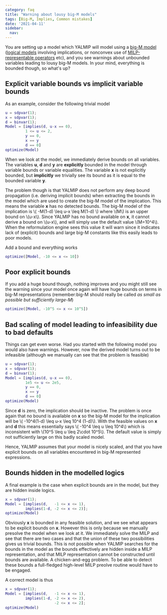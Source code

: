 ```yaml
---
category: faq
title: "Warning about lousy big-M models"
tags: [Big-M, Implies, Common mistakes]
date: '2021-04-11'
sidebar:
  nav:
---
```


You are setting up a model which YALMIP will model using a [big-M model](/tutorial/bigmandconvexhulls) ([logical models](/tutorial/logicprogramming) involving implications, or nonconvex use of [MILP-representable operators](/tutorial/nonlinearoperatorsmixedinteger) etc), and you see warnings about unbounded variables leading to lousy big-M models. In your mind, everything is bounded though, so what's up?

## Explicit variable bounds vs implicit variable bounds

As an example, consider the following trivial model

````matlab
u = sdpvar(1);
x = sdpvar(1);
d = binvar(1);
Model = [implies(d, u-x == 0),         
         1 <= u <= 2, 
         y == 0,
         x == y
         d == 0]
optimize(Model)
````

When we look at the model, we immediately derive bounds on all variables. The variables **u**, **d** and **y** are **explicitly** bounded in the model through variable bounds or variable equalities. The variable **x** is not explicitly bounded, but **implicitly** we trivially see its bound as it is equal to the bounded variable **y**. 

The problem though is that YALMIP does not perform any deep bound propagation (i.e. deriving implicit bounds) when extracting the bounds in the model which are used to create the big-M model of the implication. This means the variable **x** has no detected bounds. The big-M model of the implication is \\( -M(1-d) \leq u-x \leq M(1-d) \\) where \\(M\\) is an upper bound on \\(u-x\\). Since YALMIP has no bound available on **x**, it cannot derive a bound on \\(u-x\\), and will simply use the default value \\(M=10^4\\). When the reformulation engine sees this value it will warn since it indicates lack of (explicit) bounds and large big-M constants like this easily leads to poor models.

Add a bound and everything works

````matlab
optimize([Model, -10 <= x <= 10])
````

## Poor explicit bounds
If you add a huge bound though, nothing improves and you might still see the warning since your model once again will have huge bounds on terms in big-M representations (remember:big-M should really be called *as small as possible but sufficiently large-M*)

````matlab
optimize([Model, -10^5 <= x <= 10^5])
````

## Bad scaling of model leading to infeasibility due to bad defaults

Things can get even worse. Had you started with the following model you would also have warnings. However, now the derived model turns out to be infeasible (although we manually can see that the problem is feasible)

````matlab
u = sdpvar(1);
x = sdpvar(1);
d = binvar(1);
Model = [implies(d, u-x == 0),         
         1e5 <= u <= 2e5, 
         y == 0,
         x == y
         d == 0]
optimize(Model)
````

Since **d** is zero, the implication should be inactive. The problem is once again that no bound is available on **x** so the big-M model for the implication will be \\(  -10^4(1-d) \leq u-x \leq 10^4 (1-d)\\). With the feasible values on **x** and **d** this means essentially says \\( -10^4 \leq u \leq 10^4\\) which is inconsistent with \\(10^5 \leq u \leq 2\cdot 10^5\\). The default value is simply not sufficiently large on this badly scaled model. 

Hence, YALMIP assumes that your model is nicely scaled, and that you have explicit bounds on all variables encountered in big-M represented expressions.

## Bounds hidden in the modelled logics

A final example is the case when explicit bounds are in the model, but they are hidden inside logics.

````matlab
x = sdpvar(1);
Model = [implies(d,   -1 <= x <= 1),         
         implies(1-d, -2 <= x <= 2)];
optimize(Model)
````

Obviously **x** is bounded in any feasible solution, and we see what appears to be explicit bounds on **x**. However this is only because we manually presolve the model when we look at it. We immediately solve the MILP and see that there are two cases and that the union of these two possibilities gives us trivial bounds. This is not possible when YALMIP searches for the bounds in the model as the bounds effectively are hidden inside a MILP representation, and that MILP representation cannot be constructed until bounds are available. A chicken-and-egg problem. To be able to detect these bounds a full-fledged high-level MILP preolve routine would have to be engaged.

A correct model is thus

````matlab
x = sdpvar(1);
Model = [implies(d,   -1 <= x <= 1),         
         implies(1-d, -2 <= x <= 2),
                      -2 <= x <= 2];
optimize(Model)
````
